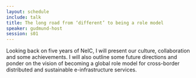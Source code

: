 ```yaml
---
layout: schedule
include: talk
title: The long road from ‘different’ to being a role model
speaker: gudmund-host
session: s01
---
```


Looking back on five years of NeIC, I will present our culture, collaboration
and some achievements.  I will also outline some future directions and ponder on
the vision of becoming a global role model for cross-border distributed and
sustainable e-infrastructure services.
